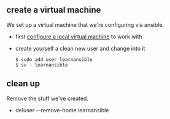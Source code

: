 create a virtual machine
------------------------

We set up a virtual machine that we're configuring via ansible.

* first [configure a local virtual machine](create_local_qemu_kvm_vm.md) to work with
  
* create yourself a clean new user and change into it

      $ sudo add user learnansible
      $ su - learnansible

clean up
--------

Remove the stuff we've created.

* deluser --remove-home learnansible
